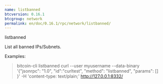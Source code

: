 ```yaml
---
name: listbanned
btcversion: 0.16.1
btcgroup: network
permalink: en/doc/0.16.1/rpc/network/listbanned/
---
```


listbanned

List all banned IPs/Subnets.

Examples:
> bitcoin-cli listbanned 
> curl --user myusername --data-binary '{"jsonrpc": "1.0", "id":"curltest", "method": "listbanned", "params": [] }' -H 'content-type: text/plain;' http://127.0.0.1:8332/


